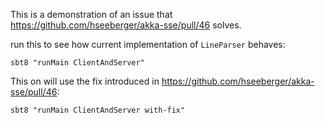 This is a demonstration of an issue that https://github.com/hseeberger/akka-sse/pull/46 solves.

run this to see how current implementation of `LineParser` behaves:

    sbt8 "runMain ClientAndServer"

This on will use the fix introduced in https://github.com/hseeberger/akka-sse/pull/46:

    sbt8 "runMain ClientAndServer with-fix"

